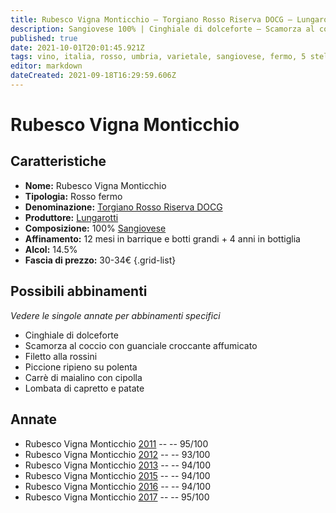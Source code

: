 ```yaml
---
title: Rubesco Vigna Monticchio – Torgiano Rosso Riserva DOCG – Lungarotti – Umbria (IT) – 30-34€ – 5★
description: Sangiovese 100% | Cinghiale di dolceforte – Scamorza al coccio con guanciale croccante affumicato – Filetto alla rossini – Piccione ripieno su polenta – Carrè di maialino con cipolla – Lombata di capretto
published: true
date: 2021-10-01T20:01:45.921Z
tags: vino, italia, rosso, umbria, varietale, sangiovese, fermo, 5 stelle, filetto alla rossini, cinghiale di dolceforte, scamorza al coccio con guanciale croccante affumicato, piccione ripieno su polenta, carrè di maialino con cipolla, Prezzi: 30-34€, Lombata di capretto
editor: markdown
dateCreated: 2021-09-18T16:29:59.606Z
---
```


# Rubesco Vigna Monticchio

## Caratteristiche
- **Nome:** Rubesco Vigna Monticchio
- **Tipologia:** Rosso fermo
- **Denominazione:** [Torgiano Rosso Riserva DOCG](/denominazioni/Italia/Umbria/DOCG/Torgiano-Rosso-Riserva) 
- **Produttore:** [Lungarotti](/produttori/Italia/Umbria/Lungarotti) 
- **Composizione:** 100% [Sangiovese](/vitigni/Italia/bacca-nera/sangiovese) 
- **Affinamento:** 12 mesi in barrique e botti grandi + 4 anni in bottiglia 
- **Alcol:** 14.5%
- **Fascia di prezzo:** 30-34€
{.grid-list}




## Possibili abbinamenti
*Vedere le singole annate per abbinamenti specifici*

- Cinghiale di dolceforte
- Scamorza al coccio con guanciale croccante affumicato
- Filetto alla rossini 
- Piccione ripieno su polenta 
- Carrè di maialino con cipolla 
- Lombata di capretto e patate

## Annate
- Rubesco Vigna Monticchio [2011](vini/Italia/Umbria/Lungarotti/Rubesco-Vigna-Monticchio/2011) -- <span class="star-5"></span> -- 95/100
- Rubesco Vigna Monticchio [2012](vini/Italia/Umbria/Lungarotti/Rubesco-Vigna-Monticchio/2012) -- <span class="star-5"></span> -- 93/100
- Rubesco Vigna Monticchio [2013](vini/Italia/Umbria/Lungarotti/Rubesco-Vigna-Monticchio/2013) -- <span class="star-5"></span> -- 94/100
- Rubesco Vigna Monticchio [2015](vini/Italia/Umbria/Lungarotti/Rubesco-Vigna-Monticchio/2015) -- <span class="star-5"></span> -- 94/100
- Rubesco Vigna Monticchio [2016](vini/Italia/Umbria/Lungarotti/Rubesco-Vigna-Monticchio/2016) -- <span class="star-5"></span> -- 94/100
- Rubesco Vigna Monticchio [2017](vini/Italia/Umbria/Lungarotti/Rubesco-Vigna-Monticchio/2017) -- <span class="star-5"></span> -- 95/100